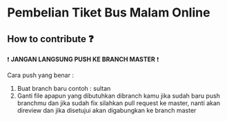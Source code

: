 # Pembelian Tiket Bus Malam Online

## How to contribute :question:

:heavy_exclamation_mark: **JANGAN LANGSUNG PUSH KE BRANCH MASTER** :heavy_exclamation_mark:

Cara push yang benar :

1. Buat branch baru contoh : sultan
2. Ganti file apapun yang dibutuhkan dibranch kamu jika sudah baru push branchmu dan jika sudah fix silahkan pull request ke master, nanti akan direview dan jika disetujui akan digabungkan ke branch master
